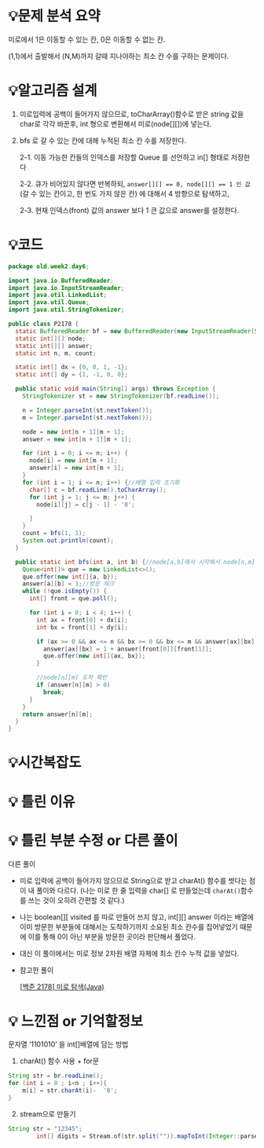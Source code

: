 # 💡**문제 분석 요약**

미로에서 1은 이동할 수 있는 칸, 0은 이동할 수 없는 칸.

(1,1)에서 출발해서 (N,M)까지 갈때 지나야하는 최소 칸 수를 구하는 문제이다.

# 💡**알고리즘 설계**

1. 미로입력에 공백이 들어가지 않으므로, toCharArray()함수로 받은 string 값을 char로 각각 바꾼후, int 형으로 변환해서 미로(node[][])에 넣는다.
2. bfs 로 갈 수 있는 칸에 대해 누적된 최소 칸 수를 저장한다.

   2-1. 이동 가능한 칸들의 인덱스를 저장할 Queue 를 선언하고 in[] 형태로 저장한다

   2-2. 큐가 비어있지 않다면 반복하되, `answer[][] == 0, node[][] == 1 인 값`  (갈 수 있는 칸이고, 한 번도 가지 않은 칸) 에 대해서 4 방향으로 탐색하고,

   2-3. 현재 인덱스(front) 값의 answer 보다 1 큰 값으로 answer를 설정한다.


# 💡코드

```java
package old.week2.day6;

import java.io.BufferedReader;
import java.io.InputStreamReader;
import java.util.LinkedList;
import java.util.Queue;
import java.util.StringTokenizer;

public class P2178 {
  static BufferedReader bf = new BufferedReader(new InputStreamReader(System.in));
  static int[][] node;
  static int[][] answer;
  static int n, m, count;

  static int[] dx = {0, 0, 1, -1};
  static int[] dy = {1, -1, 0, 0};

  public static void main(String[] args) throws Exception {
    StringTokenizer st = new StringTokenizer(bf.readLine());

    n = Integer.parseInt(st.nextToken());
    m = Integer.parseInt(st.nextToken());

    node = new int[n + 1][m + 1];
    answer = new int[n + 1][m + 1];

    for (int i = 0; i <= n; i++) {
      node[i] = new int[m + 1];
      answer[i] = new int[m + 1];
    }
    for (int i = 1; i <= n; i++) {//배열 입력 초기화
      char[] c = bf.readLine().toCharArray();
      for (int j = 1; j <= m; j++) {
        node[i][j] = c[j - 1] - '0';

      }
    }
    count = bfs(1, 1);
    System.out.println(count);
  }

  public static int bfs(int a, int b) {//node[a,b]에서 시작해서 node[n,m]까지 가는 최소 칸 수 구하기
    Queue<int[]> que = new LinkedList<>();
    que.offer(new int[]{a, b});
    answer[a][b] = 1;//방문 체크
    while (!que.isEmpty()) {
      int[] front = que.poll();

      for (int i = 0; i < 4; i++) {
        int ax = front[0] + dx[i];
        int bx = front[1] + dy[i];

        if (ax >= 0 && ax <= n && bx >= 0 && bx <= m && answer[ax][bx] == 0 && node[ax][bx] == 1) {
          answer[ax][bx] = 1 + answer[front[0]][front[1]];
          que.offer(new int[]{ax, bx});
        }

        //node[n][m] 도착 확인
        if (answer[n][m] > 0)
          break;
      }
    }
    return answer[n][m];
  }
}

```

# 💡시간복잡도

# 💡 틀린 이유

# 💡 틀린 부분 수정 or 다른 풀이

다른 풀이

- 미로 입력에 공백이 들어가지 않으므로 String으로 받고 charAt() 함수를 썻다는 점이 내 풀이와 다르다. (나는 미로 한 줄 입력을 char[] 로 만들었는데 `charAt()`함수를 쓰는 것이 오히려 간편할 것 같다.)
- 나는 boolean[][ visited 를 따로 만들어 쓰지 않고, int[][] answer 이라는 배열에 이미 방문한 부분들에 대해서는 도착하기까지 소요된 최소 칸수를 집어넣었기 때문에 이를 통해 0이 아닌 부분을 방문한 곳이라 판단해서 풀었다.
- 대신 이 풀이에서는 미로 정보 2차원 배열 자체에 최소 칸수 누적 값을 넣었다.

- 참고한 풀이

  [[백준 2178] 미로 탐색(Java)](https://wiselog.tistory.com/163)


# 💡 느낀점 or 기억할정보

문자열 ‘1101010’ 을 int[]배열에 담는 방법

1) charAt() 함수 사용 + for문

```java
String str = br.readLine();
for (int i = 0 ; i<n ; i++){
	m[i] = str.charAt(i)-  '0';
}
```

2) stream으로 만들기

```java
String str = "12345";
        int[] digits = Stream.of(str.split("")).mapToInt(Integer::parseInt).toArray();
```